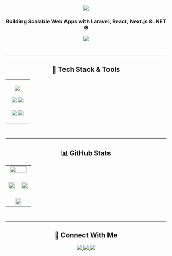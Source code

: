 <h1 align="center">
  <img src="https://readme-typing-svg.herokuapp.com/?font=Righteous&color=F7B731&size=35&center=true&vCenter=true&width=600&height=70&duration=2000&lines=Hi+There!+👋;+I'm+Maryam+Muzzammil+💻;+Full+Stack+Developer+from+Pakistan" />
</h1>

<h3 align="center">Building Scalable Web Apps with Laravel, React, Next.js & .NET ⚙️</h3>

<p align="center">
  <img src="https://komarev.com/ghpvc/?username=maryammuzzammil&style=for-the-badge&color=F7B731&label=Profile+Views" />
</p>

<br/>
<hr/>

<h2 align="center">🚀 Tech Stack & Tools</h2>

<table align="center" width="100%">
  <tr>
    <td align="center" style="padding: 20px; background-color: rgba(255,255,255,0.04); border-radius: 12px;">
      <!-- Frontend -->
      <img src="https://skillicons.dev/icons?i=html,css,js,react,nextjs,tailwind" /><br/><br/>
      <!-- Backend & DB -->
      <img src="https://skillicons.dev/icons?i=php,laravel,dotnet,mysql,postgres" />
      <img src="https://img.shields.io/badge/Convex-343a40?style=for-the-badge&logoColor=white" /><br/><br/>
      <!-- Tools & Platforms -->
      <img src="https://skillicons.dev/icons?i=git,github,vscode,postman" />
      <img src="https://img.shields.io/badge/Canva-00C4CC?style=for-the-badge&logo=canva&logoColor=white" />
    </td>
  </tr>
</table>

<br/>
<hr/>

<h2 align="center">📊 GitHub Stats</h2>

<div align="center">
  <table width="100%">
    <tr>
      <td align="center" colspan="2" style="padding-bottom: 20px;">
        <img src="https://github-profile-summary-cards.vercel.app/api/cards/profile-details?username=maryammuzzammil&theme=tokyonight" width="90%" />
      </td>
    </tr>
    <tr>
      <td align="center" style="padding: 10px;">
        <img src="https://github-readme-streak-stats.herokuapp.com?user=maryammuzzammil&theme=tokyonight&hide_border=false&border_radius=12" width="100%" />
      </td>
      <td align="center" style="padding: 10px;">
        <img src="https://github-readme-stats.vercel.app/api?username=maryammuzzammil&show_icons=true&theme=tokyonight&hide_border=false&border_radius=12" width="100%" />
      </td>
    </tr>
    <tr>
      <td align="center" colspan="2" style="padding-top: 20px;">
        <img src="https://github-readme-stats.vercel.app/api/top-langs/?username=maryammuzzammil&layout=donut&theme=tokyonight&hide_border=false&border_radius=12" width="50%" />
      </td>
    </tr>
  </table>
</div>

<br/>
<hr/>

<h2 align="center">🤝 Connect With Me</h2>

<div align="center" style="margin-top: 15px;">
  <a href="mailto:maryam.muzzammil99@gmail.com">
    <img src="https://img.shields.io/badge/Gmail-D14836?style=for-the-badge&logo=gmail&logoColor=white" />
  </a>
  <a href="https://www.linkedin.com/in/maryam-muzzammil/">
    <img src="https://img.shields.io/badge/LinkedIn-0077B5?style=for-the-badge&logo=linkedin&logoColor=white" />
  </a>
  <a href="https://www.instagram.com/xenon.biz/">
    <img src="https://img.shields.io/badge/Instagram-E4405F?style=for-the-badge&logo=instagram&logoColor=white" />
  </a>
</div>

<br/><br/>
